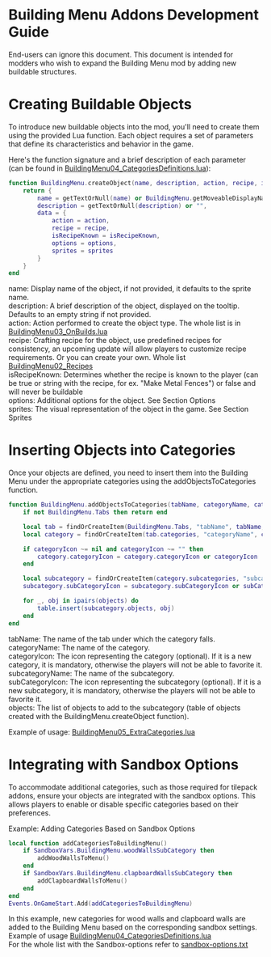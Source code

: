 # Building Menu Addons Development Guide

End-users can ignore this document. 
This document is intended for modders who wish to expand the Building Menu mod by adding new buildable structures.

# Creating Buildable Objects


To introduce new buildable objects into the mod, you'll need to create them using the provided Lua function. Each object requires a set of parameters that define its characteristics and behavior in the game.

Here's the function signature and a brief description of each parameter (can be found in [BuildingMenu04_CategoriesDefinitions.lua](https://github.com/eI1on/pz-building-menu/blob/2797ac20eb03e65ad8b7ddc1d45a263614fcdcc2/Contents/mods/BuildingMenu/media/lua/client/BuildingMenu04_CategoriesDefinitions.lua#L38-L50)):

```lua
function BuildingMenu.createObject(name, description, action, recipe, isRecipeKnown, options, sprites)
    return {
        name = getTextOrNull(name) or BuildingMenu.getMoveableDisplayName(sprites.sprite) or sprites.sprite,
        description = getTextOrNull(description) or "",
        data = {
            action = action,
            recipe = recipe,
            isRecipeKnown = isRecipeKnown,
            options = options,
            sprites = sprites
        }
    }
end
```

name: Display name of the object, if not provided, it defaults to the sprite name.  
description: A brief description of the object, displayed on the tooltip. Defaults to an empty string if not provided.  
action: Action performed to create the object type. The whole list is in [BuildingMenu03_OnBuilds.lua](https://github.com/eI1on/pz-building-menu/blob/main/Contents/mods/BuildingMenu/media/lua/client/BuildingMenu03_OnBuilds.lua)  
recipe: Crafting recipe for the object, use predefined recipes for consistency, an upcoming update will allow players to customize recipe requirements. Or you can create your own. Whole list [BuildingMenu02_Recipes](https://github.com/eI1on/pz-building-menu/blob/main/Contents/mods/BuildingMenu/media/lua/client/BuildingMenu02_Recipes.lua)  
isRecipeKnown: Determines whether the recipe is known to the player (can be true or string with the recipe, for ex. "Make Metal Fences") or false and will never be buildable  
options: Additional options for the object. See Section Options  
sprites: The visual representation of the object in the game. See Section Sprites


# Inserting Objects into Categories


Once your objects are defined, you need to insert them into the Building Menu under the appropriate categories using the addObjectsToCategories function.


```lua
function BuildingMenu.addObjectsToCategories(tabName, categoryName, categoryIcon, subcategoryName, subCategoryIcon, objects)
    if not BuildingMenu.Tabs then return end

    local tab = findOrCreateItem(BuildingMenu.Tabs, "tabName", tabName, {tabName = tabName, categories = {}})
    local category = findOrCreateItem(tab.categories, "categoryName", categoryName, {categoryName = categoryName, subcategories = {}})

    if categoryIcon ~= nil and categoryIcon ~= "" then
        category.categoryIcon = category.categoryIcon or categoryIcon
    end

    local subcategory = findOrCreateItem(category.subcategories, "subcategoryName", subcategoryName, {subcategoryName = subcategoryName, objects = {}})
    subcategory.subCategoryIcon = subcategory.subCategoryIcon or subCategoryIcon

    for _, obj in ipairs(objects) do
        table.insert(subcategory.objects, obj)
    end
end
```

tabName: The name of the tab under which the category falls.  
categoryName: The name of the category.  
categoryIcon: The icon representing the category (optional). If it is a new category, it is mandatory, otherwise the players will not be able to favorite it.  
subcategoryName: The name of the subcategory.  
subCategoryIcon: The icon representing the subcategory (optional). If it is a new subcategory, it is mandatory, otherwise the players will not be able to favorite it.  
objects: The list of objects to add to the subcategory (table of objects created with the BuildingMenu.createObject function).  

Example of usage: [BuildingMenu05_ExtraCategories.lua](https://github.com/eI1on/pz-building-menu/blob/2797ac20eb03e65ad8b7ddc1d45a263614fcdcc2/Contents/mods/BuildingMenu/media/lua/client/BuildingMenu05_ExtraCategories.lua#L1066-L1073)

#  Integrating with Sandbox Options


To accommodate additional categories, such as those required for tilepack addons, ensure your objects are integrated with the sandbox options. This allows players to enable or disable specific categories based on their preferences.

Example: Adding Categories Based on Sandbox Options
```lua
local function addCategoriesToBuildingMenu()
    if SandboxVars.BuildingMenu.woodWallsSubCategory then
        addWoodWallsToMenu()
    end
    if SandboxVars.BuildingMenu.clapboardWallsSubCategory then
        addClapboardWallsToMenu()
    end
end
Events.OnGameStart.Add(addCategoriesToBuildingMenu)

```

In this example, new categories for wood walls and clapboard walls are added to the Building Menu based on the corresponding sandbox settings.
Example of usage [BuildingMenu04_CategoriesDefinitions.lua](https://github.com/eI1on/pz-building-menu/blob/2797ac20eb03e65ad8b7ddc1d45a263614fcdcc2/Contents/mods/BuildingMenu/media/lua/client/BuildingMenu04_CategoriesDefinitions.lua#L35186-L35323)  
For the whole list with the Sandbox-options refer to [sandbox-options.txt](https://github.com/eI1on/pz-building-menu/blob/main/Contents/mods/BuildingMenu/media/sandbox-options.txt)
